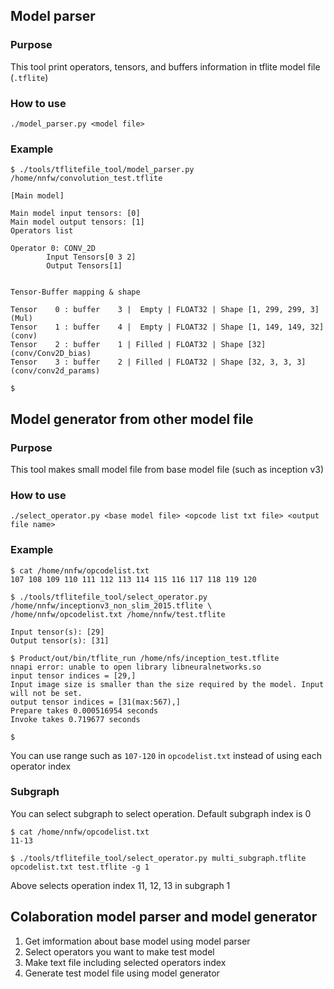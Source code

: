 ## Model parser

### Purpose

This tool print operators, tensors, and buffers information in tflite model file (`.tflite`)

### How to use

```
./model_parser.py <model file>
```

### Example

```
$ ./tools/tflitefile_tool/model_parser.py /home/nnfw/convolution_test.tflite

[Main model]

Main model input tensors: [0]
Main model output tensors: [1]
Operators list

Operator 0: CONV_2D
        Input Tensors[0 3 2]
        Output Tensors[1]


Tensor-Buffer mapping & shape

Tensor    0 : buffer    3 |  Empty | FLOAT32 | Shape [1, 299, 299, 3] (Mul)
Tensor    1 : buffer    4 |  Empty | FLOAT32 | Shape [1, 149, 149, 32] (conv)
Tensor    2 : buffer    1 | Filled | FLOAT32 | Shape [32] (conv/Conv2D_bias)
Tensor    3 : buffer    2 | Filled | FLOAT32 | Shape [32, 3, 3, 3] (conv/conv2d_params)

$
```

## Model generator from other model file

### Purpose

This tool makes small model file from base model file (such as inception v3)

### How to use

```
./select_operator.py <base model file> <opcode list txt file> <output file name>
```

### Example

```
$ cat /home/nnfw/opcodelist.txt
107 108 109 110 111 112 113 114 115 116 117 118 119 120

$ ./tools/tflitefile_tool/select_operator.py /home/nnfw/inceptionv3_non_slim_2015.tflite \
/home/nnfw/opcodelist.txt /home/nnfw/test.tflite

Input tensor(s): [29]
Output tensor(s): [31]

$ Product/out/bin/tflite_run /home/nfs/inception_test.tflite
nnapi error: unable to open library libneuralnetworks.so
input tensor indices = [29,]
Input image size is smaller than the size required by the model. Input will not be set.
output tensor indices = [31(max:567),]
Prepare takes 0.000516954 seconds
Invoke takes 0.719677 seconds

$
```

You can use range such as `107-120` in `opcodelist.txt` instead of using each operator index

### Subgraph

You can select subgraph to select operation. Default subgraph index is 0

```
$ cat /home/nnfw/opcodelist.txt
11-13

$ ./tools/tflitefile_tool/select_operator.py multi_subgraph.tflite
opcodelist.txt test.tflite -g 1
```

Above selects operation index 11, 12, 13 in subgraph 1

## Colaboration model parser and model generator

1. Get imformation about base model using model parser
2. Select operators you want to make test model
3. Make text file including selected operators index
4. Generate test model file using model generator
